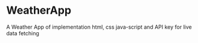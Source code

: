 # WeatherApp
A Weather App  of implementation html, css  java-script and API key for live data fetching
